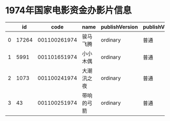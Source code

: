 # 1974年国家电影资金办影片信息


|    | id |  code  |  name  | publishVersion | publishVersionName |   type  |  typeName  |   producerName  |  publisherName  |  publishDate   |
| ---- | ---- | ---- | ---- | ---- | ----| ---- | ---- | ---- | ---- | ---- |
| 0 |  17264 |  001100261974 |  骏马飞腾 |  ordinary |  普通 |  cartoon |  动画片 |  北京千禧代影视文化有限公司 |  暂空 |  128880000000|
| 1 |  5991 |  001101651974 |  小小木偶 |  ordinary |  普通 |  cartoon |  动画片 |  暂空 |  暂空 |  128880000000|
| 2 |  1073 |  001100241974 |  大潮汛之夜 |  ordinary |  普通 |  cartoon |  动画片 |  暂空 |  暂空 |  128880000000|
| 3 |  43 |  001100251974 |  带响的弓箭 |  ordinary |  普通 |  cartoon |  动画片 |  暂空 |  暂空 |  128880000000|

